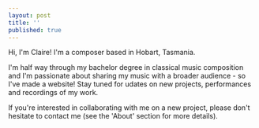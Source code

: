 ```yaml
---
layout: post
title: ''
published: true
---
```

Hi, I'm Claire! I'm a composer based in Hobart, Tasmania. 

I'm half way through my bachelor degree in classical music composition and I'm passionate about sharing my music with a broader audience - so I've made a website! Stay tuned for udates on new projects, performances and recordings of my work. 

If you're interested in collaborating with me on a new project, please don't hesitate to contact me (see the 'About' section for more details).
